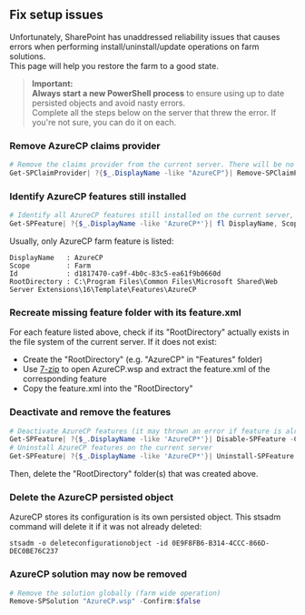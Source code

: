 ## Fix setup issues

Unfortunately, SharePoint has unaddressed reliability issues that causes errors when performing install/uninstall/update operations on farm solutions.  
This page will help you restore the farm to a good state.

> **Important:**  
> **Always start a new PowerShell process** to ensure using up to date persisted objects and avoid nasty errors.  
> Complete all the steps below on the server that threw the error. If you're not sure, you can do it on each.

### Remove AzureCP claims provider

```powershell
# Remove the claims provider from the current server. There will be no confirmation on the remove
Get-SPClaimProvider| ?{$_.DisplayName -like "AzureCP"}| Remove-SPClaimProvider
```

### Identify AzureCP features still installed

```powershell
# Identify all AzureCP features still installed on the current server, that need to be manually uninstalled
Get-SPFeature| ?{$_.DisplayName -like 'AzureCP*'}| fl DisplayName, Scope, Id, RootDirectory
```

Usually, only AzureCP farm feature is listed:

```text
DisplayName   : AzureCP
Scope         : Farm
Id            : d1817470-ca9f-4b0c-83c5-ea61f9b0660d
RootDirectory : C:\Program Files\Common Files\Microsoft Shared\Web Server Extensions\16\Template\Features\AzureCP
```

### Recreate missing feature folder with its feature.xml

For each feature listed above, check if its "RootDirectory" actually exists in the file system of the current server. If it does not exist:

* Create the "RootDirectory" (e.g. "AzureCP" in "Features" folder)
* Use [7-zip](http://www.7-zip.org/) to open AzureCP.wsp and extract the feature.xml of the corresponding feature
* Copy the feature.xml into the "RootDirectory"

### Deactivate and remove the features

```powershell
# Deactivate AzureCP features (it may thrown an error if feature is already deactivated)
Get-SPFeature| ?{$_.DisplayName -like 'AzureCP*'}| Disable-SPFeature -Confirm:$false
# Uninstall AzureCP features on the current server
Get-SPFeature| ?{$_.DisplayName -like 'AzureCP*'}| Uninstall-SPFeature -Confirm:$false
```

Then, delete the "RootDirectory" folder(s) that was created above.

### Delete the AzureCP persisted object

AzureCP stores its configuration is its own persisted object. This stsadm command will delete it if it was not already deleted:

```
stsadm -o deleteconfigurationobject -id 0E9F8FB6-B314-4CCC-866D-DEC0BE76C237
```

### AzureCP solution may now be removed

```powershell
# Remove the solution globally (farm wide operation)
Remove-SPSolution "AzureCP.wsp" -Confirm:$false
```
